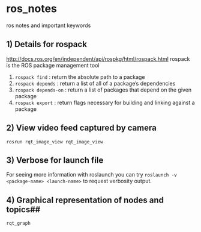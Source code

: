 # ros_notes
ros notes and important keywords


## 1) Details for rospack ##
http://docs.ros.org/en/independent/api/rospkg/html/rospack.html
rospack is the ROS package management tool
1) ```rospack find``` : return the absolute path to a package
2) ```rospack depends``` : return a list of all of a package’s dependencies
3) ```rospack depends-on``` : return a list of packages that depend on the given package
4) ```rospack export``` : return flags necessary for building and linking against a package

## 2) View video feed captured by camera ##
```
rosrun rqt_image_view rqt_image_view
```
## 3) Verbose for launch file ##
For seeing more information with roslaunch you can try 
```roslaunch -v <package-name> <launch-name>``` to request verbosity output.

## 4) Graphical representation of nodes and topics##
```
rqt_graph
```

